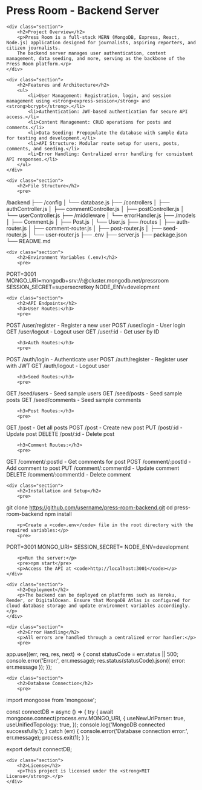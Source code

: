 <!DOCTYPE html>
<html lang="en">
<head>
    <meta charset="UTF-8">
    <meta name="viewport" content="width=device-width, initial-scale=1.0">
    <title>Press Room - Backend Server README</title>
    
</head>
<body>

<div class="container">
    <h1>Press Room - Backend Server</h1>

    <div class="section">
        <h2>Project Overview</h2>
        <p>Press Room is a full-stack MERN (MongoDB, Express, React, Node.js) application designed for journalists, aspiring reporters, and citizen journalists. 
        The backend server manages user authentication, content management, data seeding, and more, serving as the backbone of the Press Room platform.</p>
    </div>

    <div class="section">
        <h2>Features and Architecture</h2>
        <ul>
            <li>User Management: Registration, login, and session management using <strong>express-session</strong> and <strong>bcrypt</strong>.</li>
            <li>Authentication: JWT-based authentication for secure API access.</li>
            <li>Content Management: CRUD operations for posts and comments.</li>
            <li>Data Seeding: Prepopulate the database with sample data for testing and development.</li>
            <li>API Structure: Modular route setup for users, posts, comments, and seeding.</li>
            <li>Error Handling: Centralized error handling for consistent API responses.</li>
        </ul>
    </div>

    <div class="section">
        <h2>File Structure</h2>
        <pre>
/backend
├── /config
│   └── database.js
├── /controllers
│   ├── authController.js
│   ├── commentController.js
│   ├── postController.js
│   └── userController.js
├── /middleware
│   └── errorHandler.js
├── /models
│   ├── Comment.js
│   ├── Post.js
│   └── User.js
├── /routes
│   ├── auth-router.js
│   ├── comment-router.js
│   ├── post-router.js
│   ├── seed-router.js
│   └── user-router.js
├── .env
├── server.js
├── package.json
└── README.md
        </pre>
    </div>

    <div class="section">
        <h2>Environment Variables (.env)</h2>
        <pre>
PORT=3001
MONGO_URI=mongodb+srv://<username>:<password>@cluster.mongodb.net/pressroom
SESSION_SECRET=supersecretkey
NODE_ENV=development
        </pre>
    </div>

    <div class="section">
        <h2>API Endpoints</h2>
        <h3>User Routes:</h3>
        <pre>
POST /user/register - Register a new user
POST /user/login - User login
GET /user/logout - Logout user
GET /user/:id - Get user by ID
        </pre>

        <h3>Auth Routes:</h3>
        <pre>
POST /auth/login - Authenticate user
POST /auth/register - Register user with JWT
GET /auth/logout - Logout user
        </pre>

        <h3>Seed Routes:</h3>
        <pre>
GET /seed/users - Seed sample users
GET /seed/posts - Seed sample posts
GET /seed/comments - Seed sample comments
        </pre>

        <h3>Post Routes:</h3>
        <pre>
GET /post - Get all posts
POST /post - Create new post
PUT /post/:id - Update post
DELETE /post/:id - Delete post
        </pre>

        <h3>Comment Routes:</h3>
        <pre>
GET /comment/:postId - Get comments for post
POST /comment/:postId - Add comment to post
PUT /comment/:commentId - Update comment
DELETE /comment/:commentId - Delete comment
        </pre>
    </div>

    <div class="section">
        <h2>Installation and Setup</h2>
        <pre>
git clone https://github.com/username/press-room-backend.git
cd press-room-backend
npm install
        </pre>

        <p>Create a <code>.env</code> file in the root directory with the required variables:</p>
        <pre>
PORT=3001
MONGO_URI=<Your MongoDB URI>
SESSION_SECRET=<Your Secret Key>
NODE_ENV=development
        </pre>

        <p>Run the server:</p>
        <pre>npm start</pre>
        <p>Access the API at <code>http://localhost:3001</code></p>
    </div>

    <div class="section">
        <h2>Deployment</h2>
        <p>The backend can be deployed on platforms such as Heroku, Render, or DigitalOcean. Ensure that MongoDB Atlas is configured for cloud database storage and update environment variables accordingly.</p>
    </div>

    <div class="section">
        <h2>Error Handling</h2>
        <p>All errors are handled through a centralized error handler:</p>
        <pre>
app.use((err, req, res, next) => {
  const statusCode = err.status || 500;
  console.error('Error:', err.message);
  res.status(statusCode).json({ error: err.message });
});
        </pre>
    </div>

    <div class="section">
        <h2>Database Connection</h2>
        <pre>
import mongoose from 'mongoose';

const connectDB = async () => {
  try {
    await mongoose.connect(process.env.MONGO_URI, {
      useNewUrlParser: true,
      useUnifiedTopology: true,
    });
    console.log('MongoDB connected successfully.');
  } catch (err) {
    console.error('Database connection error:', err.message);
    process.exit(1);
  }
};

export default connectDB;
        </pre>
    </div>

    <div class="section">
        <h2>License</h2>
        <p>This project is licensed under the <strong>MIT License</strong>.</p>
    </div>

</div>

</body>
</html>
